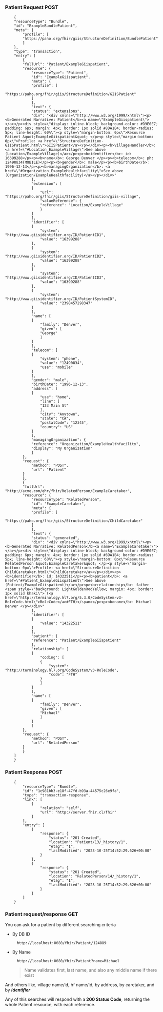 ### Patient Request POST

        {
        "resourceType": "Bundle",
        "id": "ExampleBundlePatient", 
        "meta": {
            "profile": [
            "https://paho.org/fhir/giis/StructureDefinition/BundlePatient"
            ]
        },
        "type": "transaction",
        "entry": [
            {
            "fullUrl": "Patient/ExampleGiispatient",
            "resource": {
                "resourceType": "Patient",
                "id": "ExampleGiispatient", 
                "meta": {
                "profile": [
                    "https://paho.org/fhir/giis/StructureDefinition/GIISPatient"
                ]
                },
                "text": {
                "status": "extensions",
                "div": "<div xmlns=\"http://www.w3.org/1999/xhtml\"><p><b>Generated Narrative: Patient</b><a name=\"ExampleGiispatient\"> </a></p><div style=\"display: inline-block; background-color: #D9E0E7; padding: 6px; margin: 4px; border: 1px solid #8DA1B4; border-radius: 5px; line-height: 60%\"><p style=\"margin-bottom: 0px\">Resource Patient &quot;ExampleGiispatient&quot; </p><p style=\"margin-bottom: 0px\">Profile: <a href=\"StructureDefinition-GIISPatient.html\">GIISPatient</a></p></div><p><b>VillageHandler</b>: <a href=\"#Location_ExampleVillage\">See above (Location/ExampleVillage)</a></p><p><b>identifier</b>: id: 16399288</p><p><b>name</b>: George Denver </p><p><b>telecom</b>: ph: 12490834(MOBILE)</p><p><b>gender</b>: male</p><p><b>birthDate</b>: 1996-12-13</p><p><b>managingOrganization</b>: <a href=\"#Organization_ExampleHealthfacility\">See above (Organization/ExampleHealthfacility)</a></p></div>"
                },
                "extension": [
                {
                    "url": "https://paho.org/fhir/giis/StructureDefinition/giis-village",
                    "valueReference": {
                    "reference": "Location/ExampleVillage"
                    }
                }
                ],
                "identifier": [
                {
                    "system": "http://www.giisidentifier.org/ID/PatientID1",
                    "value": "16399288"
                },
                {
                    "system": "http://www.giisidentifier.org/ID/PatientID2",
                    "value": "16399288"
                },
                {
                    "system": "http://www.giisidentifier.org/ID/PatientID3",
                    "value": "16399288"
                },
                {
                    "system": "http://www.giisidentifier.org/ID/PatientSystemID",
                    "value": "2398457298347"
                }
                ],
                "name": [
                {
                    "family": "Denver",
                    "given": [
                    "George"
                    ]
                }
                ],
                "telecom": [
                {
                    "system": "phone",
                    "value": "12490834",
                    "use": "mobile"
                }
                ],
                "gender": "male",
                "birthDate": "1996-12-13",
                "address": [
                {
                    "use": "home",
                    "line": [
                    "123 Main St"
                    ],
                    "city": "Anytown",
                    "state": "CA",
                    "postalCode": "12345",
                    "country": "US"
                }
                ],
                "managingOrganization": {
                "reference": "Organization/ExampleHealthfacility",
                "display": "My Organization"
                }
            },
            "request": {
                "method": "POST",
                "url": "Patient"
            }
            },
            {
            "fullUrl": "http://acme.com/ehr/fhir/RelatedPerson/ExampleCaretaker",
            "resource": {
                "resourceType": "RelatedPerson",
                "id": "ExampleCaretaker", 
                "meta": {
                "profile": [
                    "https://paho.org/fhir/giis/StructureDefinition/ChildCaretaker"
                ]
                },
                "text": {
                "status": "generated",
                "div": "<div xmlns=\"http://www.w3.org/1999/xhtml\"><p><b>Generated Narrative: RelatedPerson</b><a name=\"ExampleCaretaker\"> </a></p><div style=\"display: inline-block; background-color: #D9E0E7; padding: 6px; margin: 4px; border: 1px solid #8DA1B4; border-radius: 5px; line-height: 60%\"><p style=\"margin-bottom: 0px\">Resource RelatedPerson &quot;ExampleCaretaker&quot; </p><p style=\"margin-bottom: 0px\">Profile: <a href=\"StructureDefinition-ChildCaretaker.html\">ChildCaretaker</a></p></div><p><b>identifier</b>: id: 14322511</p><p><b>patient</b>: <a href=\"#Patient_ExampleGiispatient\">See above (Patient/ExampleGiispatient)</a></p><p><b>relationship</b>: father <span style=\"background: LightGoldenRodYellow; margin: 4px; border: 1px solid khaki\"> (<a href=\"http://terminology.hl7.org/5.3.0/CodeSystem-v3-RoleCode.html\">RoleCode</a>#FTH)</span></p><p><b>name</b>: Michael Denver </p></div>"
                },
                "identifier": [
                {
                    "value": "14322511"
                }
                ],
                "patient": {
                "reference": "Patient/ExampleGiispatient"
                },
                "relationship": [
                {
                    "coding": [
                    {
                        "system": "http://terminology.hl7.org/CodeSystem/v3-RoleCode",
                        "code": "FTH"
                    }
                    ]
                }
                ],
                "name": [
                {
                    "family": "Denver",
                    "given": [
                    "Michael"
                    ]
                }
                ]
            },
            "request": {
                "method": "POST",
                "url": "RelatedPerson"
            }
            }
        ]
        }


### Patient Response POST
        {
            "resourceType": "Bundle",
            "id": "1c981bb3-e18f-47fd-b93a-44575c26e9fa",
            "type": "transaction-response",
            "link": [
                {
                    "relation": "self",
                    "url": "http://server.fhir.cl/fhir"
                }
            ],
            "entry": [
                {
                    "response": {
                        "status": "201 Created",
                        "location": "Patient/13/_history/1",
                        "etag": "1",
                        "lastModified": "2023-10-25T14:52:29.626+00:00"
                    }
                },
                {
                    "response": {
                        "status": "201 Created",
                        "location": "RelatedPerson/14/_history/1",
                        "etag": "1",
                        "lastModified": "2023-10-25T14:52:29.626+00:00"
                    }
                }
            ]
        }

### Patient request/response GET 

You can ask for a patient by different searching criteria

- By DB ID 

        http://localhost:8080/fhir/Patient/124889

- By Name 

        http://localhost:8080/fhir/Patient?name=Michael 
    > Name validates first, last name, and also any middle name if there exist

And others like, village name/id, hf name/id, by address, by caretaker, and by **_identifier_**

Any of this searches will respond with a **200 Status Code**, returning the whole Patient resource, with each reference.